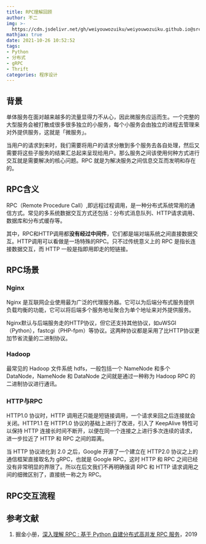 ```yaml
---
title: RPC理解回顾
author: 不二
img: >-
  https://cdn.jsdelivr.net/gh/weiyouwozuiku/weiyouwozuiku.github.io@src/source/_posts/PageImg/RPC.png
mathjax: true
date: 2021-10-26 10:52:52
tags: 
- Python
- 分布式
- gRPC
- Thrift
categories: 程序设计
---
```


## 背景

单体服务在面对越来越多的流量显得力不从心，因此微服务应运而生。一个完整的大型服务会被打散成很多很多独立的小服务，每个小服务会由独立的进程去管理来对外提供服务，这就是「微服务」。

当用户的请求到来时，我们需要将用户的请求分散到多个服务去各自处理，然后又需要将这些子服务的结果汇总起来呈现给用户。那么服务之间该使用何种方式进行交互就是需要解决的核心问题。RPC 就是为解决服务之间信息交互而发明和存在的。

## RPC含义

RPC（Remote Procedure Call）,即远程过程调用，是一种分布式系统常用的通信方式。常见的多系统数据交互方式还包括：分布式消息队列、HTTP请求调用、数据库和分布式缓存等。

其中，RPC和HTTP调用都**没有经过中间件**，它们都是端对端系统之间直接数据交互。HTTP调用可以看做是一场特殊的RPC。只不过传统意义上的 RPC 是指长连接数据交互，而 HTTP 一般是指即用即走的短链接。

## RPC场景

### Nginx

Nginx 是互联网企业使用最为广泛的代理服务器。它可以为后端分布式服务提供负载均衡的功能，它可以将后端多个服务地址聚合为单个地址来对外提供服务。

Nginx默认与后端服务走的HTTP协议，但它还支持其他协议，如uWSGI（Python），fastcgi（PHP-fpm）等协议。这两种协议都是采用了比HTTP协议更加节省流量的二进制协议。

### Hadoop

最常见的 Hadoop 文件系统 hdfs，一般包括一个 NameNode 和多个 DataNode，NameNode 和 DataNode 之间就是通过一种称为 Hadoop RPC 的二进制协议进行通讯。

### HTTP与RPC

HTTP1.0 协议时，HTTP 调用还只能是短链接调用，一个请求来回之后连接就会关闭。HTTP1.1 在 HTTP1.0 协议的基础上进行了改进，引入了 KeepAlive 特性可以保持 HTTP 连接长时间不断开，以便在同一个连接之上进行多次连续的请求，进一步拉近了 HTTP 和 RPC 之间的距离。

当 HTTP 协议进化到 2.0 之后，Google 开源了一个建立在 HTTP2.0 协议之上的通信框架直接取名为 gRPC，也就是 Google RPC，这时 HTTP 和 RPC 之间已经没有非常明显的界限了。所以在后文我们不再明确强调 RPC 和 HTTP 请求调用之间的细微区别了，直接统一称之为 RPC。

## RPC交互流程



## 参考文献

1. 掘金小册，[深入理解 RPC : 基于 Python 自建分布式高并发 RPC 服务](https://juejin.cn/book/6844733722936377351)，2019